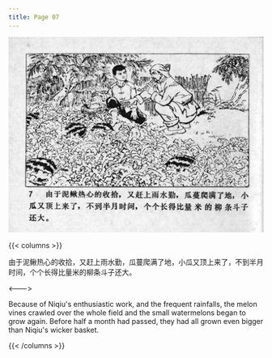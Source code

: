 ```yaml
---
title: Page 07
---
```


![niqiu page](./../../images/niqiu/seifert0397_nqkg_0011_007.jpg)

{{< columns >}}

由于泥鳅热心的收拾，又赶上雨水勤，瓜蔓爬满了地，小瓜又顶上来了，不到半月时间，个个长得比量米的柳条斗子还大。

<--->

Because of Niqiu's enthusiastic work, and the frequent rainfalls, the melon vines crawled over the whole field and the small watermelons began to grow again. Before half a month had passed, they had all grown even bigger than Niqiu's wicker basket.

{{< /columns >}}
